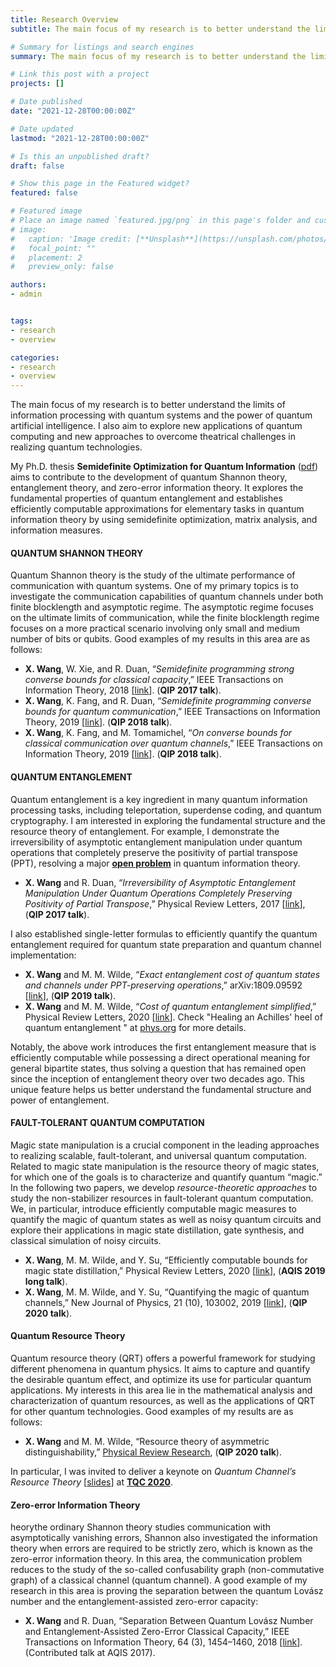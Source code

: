 ```yaml
---
title: Research Overview
subtitle: The main focus of my research is to better understand the limits of information processing with quantum systems and the power of quantum artificial intelligence.

# Summary for listings and search engines
summary: The main focus of my research is to better understand the limits of information processing with quantum systems and the power of quantum artificial intelligence. I also aim to explore new applications of quantum computing and new approaches to overcome theatrical challenges in realizing quantum technologies.

# Link this post with a project
projects: []

# Date published
date: "2021-12-28T00:00:00Z"

# Date updated
lastmod: "2021-12-28T00:00:00Z"

# Is this an unpublished draft?
draft: false

# Show this page in the Featured widget?
featured: false

# Featured image
# Place an image named `featured.jpg/png` in this page's folder and customize its options here.
# image:
#   caption: 'Image credit: [**Unsplash**](https://unsplash.com/photos/CpkOjOcXdUY)'
#   focal_point: ""
#   placement: 2
#   preview_only: false

authors:
- admin


tags:
- research
- overview

categories:
- research
- overview
---
```


The main focus of my research is to better understand the limits of information processing with quantum systems and the power of quantum artificial intelligence. I also aim to explore new applications of quantum computing and new approaches to overcome theatrical challenges in realizing quantum technologies.

My Ph.D. thesis **Semidefinite Optimization for Quantum Information** ([pdf](https://xinwangonline.files.wordpress.com/2018/10/dissertation-v1.pdf)) aims to contribute to the development of quantum Shannon theory, entanglement theory, and zero-error information theory. It explores the fundamental properties of quantum entanglement and establishes efficiently computable approximations for elementary tasks in quantum information theory by using semidefinite optimization, matrix analysis, and information measures.

#### **QUANTUM SHANNON THEORY**

Quantum Shannon theory is the study of the ultimate performance of communication with quantum systems. One of my primary topics is to investigate the communication capabilities of quantum channels under both finite blocklength and asymptotic regime. The asymptotic regime focuses on the ultimate limits of communication, while the finite blocklength regime focuses on a more practical scenario involving only small and medium number of bits or qubits. Good examples of my results in this area are as follows:

- **X. Wang**, W. Xie, and R. Duan, “*Semidefinite programming strong converse bounds for classical capacity*,” IEEE Transactions on Information Theory, 2018 [[link](https://xinwangonline.files.wordpress.com/2018/03/sdp-c-capacity.pdf)]. (**QIP 2017 talk**).
  <!--This work establishes SDP strong converse rates for channel coding and provides the best known upper bound for the classical capacity of amplitude damping channel.-->
- **X. Wang**, K. Fang, and R. Duan, “*Semidefinite programming converse bounds for quantum communication*,” IEEE Transactions on Information Theory, 2019 [[link](https://arxiv.org/abs/1709.00200)]. (**QIP 2018 talk**).
  <!--This work determines efficiently computable upper bounds for quantum communication in both the non-asymptotic and asymptotic regime.-->
- **X. Wang**, K. Fang, and M. Tomamichel, “*On converse bounds for classical communication over quantum channels*,” IEEE Transactions on Information Theory, 2019 [[link](https://arxiv.org/abs/1709.05258)]. (**QIP 2018 talk**).
  <!--This work introduces the constant-bounded subchannels and its application to a new meta-converse on channel coding and establishes a finite resource analysis of quantum erasure channels.-->

#### **QUANTUM ENTANGLEMENT**

Quantum entanglement is a key ingredient in many quantum information processing tasks, including teleportation, superdense coding, and quantum cryptography. I am interested in exploring the fundamental structure and the resource theory of entanglement. For example, I demonstrate the irreversibility of asymptotic entanglement manipulation under quantum operations that completely preserve the positivity of partial transpose (PPT), resolving a major [**open problem**](https://qig.itp.uni-hannover.de/qiproblems/Reversible_entanglement_manipulation) in quantum information theory.

- **X. Wang** and R. Duan, “*Irreversibility of Asymptotic Entanglement Manipulation Under Quantum Operations Completely Preserving Positivity of Partial Transpose*,” Physical Review Letters, 2017 [[link](https://journals.aps.org/prl/abstract/10.1103/PhysRevLett.119.180506)], (**QIP 2017 talk**).

I also established single-letter formulas to efficiently quantify the quantum entanglement required for quantum state preparation and quantum channel implementation:

- **X. Wang** and M. M. Wilde, “*Exact entanglement cost of quantum states and channels under PPT-preserving operations*,” arXiv:1809.09592 [[link](https://scirate.com/arxiv/1809.09592)], (**QIP 2019 talk**).
- **X. Wang** and M. M. Wilde, “*Cost of quantum entanglement simplified*,” Physical Review Letters, 2020 [[link](https://journals.aps.org/prl/abstract/10.1103/PhysRevLett.125.040502)]. Check "Healing an Achilles' heel of quantum entanglement " at [phys.org](https://phys.org/news/2020-07-achilles-heel-quantum-entanglement.html) for more details.

Notably, the above work introduces the first entanglement measure that is efficiently computable while possessing a direct operational meaning for general bipartite states, thus solving a question that has remained open since the inception of entanglement theory over two decades ago. This unique feature helps us better understand the fundamental structure and power of entanglement.

#### **FAULT-TOLERANT QUANTUM COMPUTATION**

Magic state manipulation is a crucial component in the leading approaches to realizing scalable, fault-tolerant, and universal quantum computation. Related to magic state manipulation is the resource theory of magic states, for which one of the goals is to characterize and quantify quantum “magic.” In the following two papers, we develop *resource-theoretic approaches* to study the non-stabilizer resources in fault-tolerant quantum computation. We, in particular, introduce efficiently computable magic measures to quantify the magic of quantum states as well as noisy quantum circuits and explore their applications in magic state distillation, gate synthesis, and classical simulation of noisy circuits.

- **X. Wang**, M. M. Wilde, and Y. Su, “Efficiently computable bounds for magic state distillation,” Physical Review Letters, 2020 [[link](http://arxiv.org/abs/1812.10145)], (**AQIS 2019 long talk**).  
- **X. Wang**, M. M. Wilde, and Y. Su, “Quantifying the magic of quantum channels,” New Journal of Physics, 21 (10), 103002, 2019 [[link](https://iopscience.iop.org/article/10.1088/1367-2630/ab451d)], (**QIP 2020 talk**).

#### Quantum Resource Theory

Quantum resource theory (QRT) offers a powerful framework for studying different phenomena in quantum physics. It aims to capture and quantify the desirable quantum effect, and optimize its use for particular quantum applications. My interests in this area lie in the mathematical analysis and characterization of quantum resources, as well as the applications of QRT for other quantum technologies. Good examples of my results are as follows:

- **X. Wang** and M. M. Wilde, “Resource theory of asymmetric distinguishability,” [Physical Review Research]( https://journals.aps.org/prresearch/abstract/10.1103/PhysRevResearch.1.033170), (**QIP 2020 talk**).

In particular, I was invited to deliver a keynote on *Quantum Channel’s Resource Theory* [[slides](https://www.xinwang.info/files/slides/QRT_channel.pdf)] at **[TQC 2020](http://tqc2020.lu.lv/welcome-to-tqc-2020-website/)**.


#### **Zero-error Information Theory**

heorythe ordinary Shannon theory studies communication with asymptotically vanishing errors, Shannon also investigated the information theory when errors are required to be strictly zero, which is known as the zero-error information theory.  In this area, the communication problem reduces to the study of the so-called confusability graph (non-commutative graph) of a classical channel (quantum channel). A good example of my research in this area is proving the separation between the quantum Lovász number and the entanglement-assisted zero-error capacity:

- **X. Wang** and R. Duan, “Separation Between Quantum Lovász Number and Entanglement-Assisted Zero-Error Classical Capacity,” IEEE Transactions on Information Theory, 64 (3), 1454–1460, 2018 [[link](https://xinwangonline.files.wordpress.com/2018/03/separation-between-c0e-and-lovasz.pdf)]. (Contributed talk at AQIS 2017).